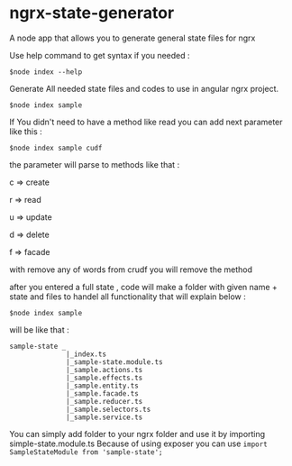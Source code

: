 # ngrx-state-generator
A node app that allows you to generate general state files for ngrx

Use help command to get syntax if you needed :
~~~
$node index --help
~~~

Generate All needed state files and codes to use in angular ngrx project.
~~~
$node index sample
~~~

If You didn't need to have a method like read you can add next parameter like this :
~~~
$node index sample cudf
~~~

the parameter will parse to methods like that :

c => create

r => read

u => update

d => delete

f => facade

with remove any of words from crudf you will remove the method

after you entered a full state , code will make a folder with given name + state and files to handel all functionality that will explain below : 

```
$node index sample
```
will be like that :

```
sample-state _
              |_index.ts
              |_sample-state.module.ts
              |_sample.actions.ts
              |_sample.effects.ts
              |_sample.entity.ts
              |_sample.facade.ts
              |_sample.reducer.ts
              |_sample.selectors.ts
              |_sample.service.ts
```

You can simply add folder to your ngrx folder and use it by importing simple-state.module.ts
Because of using exposer you can use 
```import SampleStateModule from 'sample-state';```